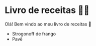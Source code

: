 
# Livro de receitas :man_cook:

Olá! Bem vindo ao meu livro de receitas :wave:

 - Strogonoff de frango
 - Pavê